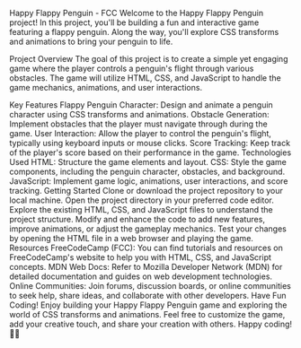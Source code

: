 Happy Flappy Penguin - FCC
Welcome to the Happy Flappy Penguin project! In this project, you'll be building a fun and interactive game featuring a flappy penguin. Along the way, you'll explore CSS transforms and animations to bring your penguin to life.

Project Overview
The goal of this project is to create a simple yet engaging game where the player controls a penguin's flight through various obstacles. The game will utilize HTML, CSS, and JavaScript to handle the game mechanics, animations, and user interactions.

Key Features
Flappy Penguin Character: Design and animate a penguin character using CSS transforms and animations.
Obstacle Generation: Implement obstacles that the player must navigate through during the game.
User Interaction: Allow the player to control the penguin's flight, typically using keyboard inputs or mouse clicks.
Score Tracking: Keep track of the player's score based on their performance in the game.
Technologies Used
HTML: Structure the game elements and layout.
CSS: Style the game components, including the penguin character, obstacles, and background.
JavaScript: Implement game logic, animations, user interactions, and score tracking.
Getting Started
Clone or download the project repository to your local machine.
Open the project directory in your preferred code editor.
Explore the existing HTML, CSS, and JavaScript files to understand the project structure.
Modify and enhance the code to add new features, improve animations, or adjust the gameplay mechanics.
Test your changes by opening the HTML file in a web browser and playing the game.
Resources
FreeCodeCamp (FCC): You can find tutorials and resources on FreeCodeCamp's website to help you with HTML, CSS, and JavaScript concepts.
MDN Web Docs: Refer to Mozilla Developer Network (MDN) for detailed documentation and guides on web development technologies.
Online Communities: Join forums, discussion boards, or online communities to seek help, share ideas, and collaborate with other developers.
Have Fun Coding!
Enjoy building your Happy Flappy Penguin game and exploring the world of CSS transforms and animations. Feel free to customize the game, add your creative touch, and share your creation with others. Happy coding! 🐧✨





